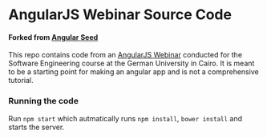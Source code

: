 # AngularJS Webinar Source Code
#### Forked from [Angular Seed](https://github.com/angular/angular-seed)

This repo contains code from an [AngularJS Webinar](https://www.youtube.com/watch?v=AGIyRI6Hwok) conducted for the Software Engineering course at the German University in Cairo. It is meant to be a starting point for making an angular app and is not a comprehensive tutorial.

### Running the code
Run ```npm start``` which autmatically runs ```npm install```, ```bower install``` and starts the server.
